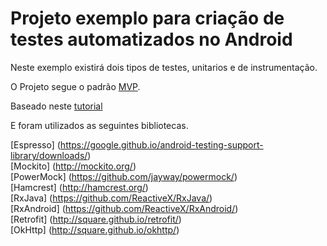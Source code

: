 # Projeto exemplo para criação de testes automatizados no Android
Neste exemplo existirá dois tipos de testes, unitarios e de instrumentação.

O Projeto segue o padrão [MVP](https://en.wikipedia.org/wiki/Model%E2%80%93view%E2%80%93presenter/). <br/>

Baseado neste [tutorial](https://riggaroo.co.za/introduction-automated-android-testing/) <br/>

E foram utilizados as seguintes bibliotecas.


[Espresso] (https://google.github.io/android-testing-support-library/downloads/) <br/>
[Mockito] (http://mockito.org/) <br/>
[PowerMock] (https://github.com/jayway/powermock/) <br/>
[Hamcrest] (http://hamcrest.org/) <br/>
[RxJava] (https://github.com/ReactiveX/RxJava/) <br/>
[RxAndroid] (https://github.com/ReactiveX/RxAndroid/) <br/>
[Retrofit] (http://square.github.io/retrofit/) <br/>
[OkHttp] (http://square.github.io/okhttp/) <br/>


